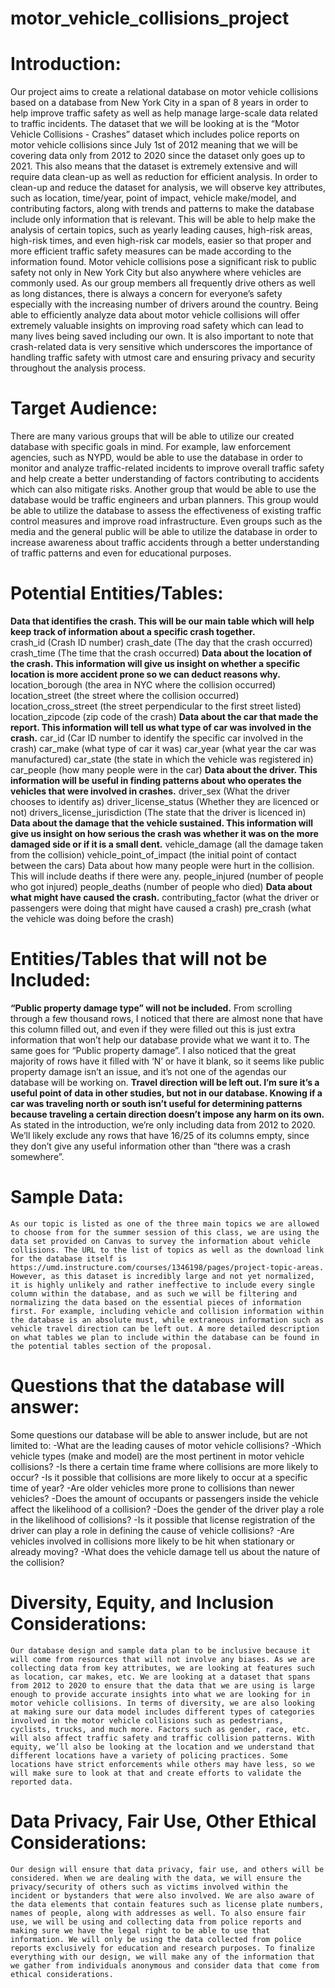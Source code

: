 # motor_vehicle_collisions_project
  # Introduction:
Our project aims to create a relational database on motor vehicle collisions based on a database from New York City in a span of 8 years in order to help improve traffic safety as well as help manage large-scale data related to traffic incidents. The dataset that we will be looking at is the “Motor Vehicle Collisions - Crashes” dataset which includes police reports on motor vehicle collisions since July 1st of 2012 meaning that we will be covering data only from 2012 to 2020 since the dataset only goes up to 2021. This also means that the dataset is extremely extensive and will require data clean-up as well as reduction for efficient analysis. In order to clean-up and reduce the dataset for analysis, we will observe key attributes, such as location, time/year, point of impact, vehicle make/model, and contributing factors, along with trends and patterns to make the database include only information that is relevant. This will be able to help make the analysis of certain topics, such as yearly leading causes, high-risk areas, high-risk times, and even high-risk car models, easier so that proper and more efficient traffic safety measures can be made according to the information found.
	Motor vehicle collisions pose a significant risk to public safety not only in New York City but also anywhere where vehicles are commonly used. As our group members all frequently drive others as well as long distances, there is always a concern for everyone’s safety especially with the increasing number of drivers around the country. Being able to efficiently analyze data about motor vehicle collisions will offer extremely valuable insights on improving road safety which can lead to many lives being saved including our own. It is also important to note that crash-related data is very sensitive which underscores the importance of handling traffic safety with utmost care and ensuring privacy and security throughout the analysis process.

# Target Audience:
There are many various groups that will be able to utilize our created database with specific goals in mind. For example, law enforcement agencies, such as NYPD, would be able to use the database in order to monitor and analyze traffic-related incidents to improve overall traffic safety and help create a better understanding of factors contributing to accidents which can also mitigate risks. Another group that would be able to use the database would be traffic engineers and urban planners. This group would be able to utilize the database to assess the effectiveness of existing traffic control measures and improve road infrastructure. Even groups such as the media and the general public will be able to utilize the database in order to increase awareness about traffic accidents through a better understanding of traffic patterns and even for educational purposes.

# Potential Entities/Tables:
**Data that identifies the crash. This will be our main table which will help keep track of information about a specific crash together.**\
crash_id (Crash ID number)
crash_date (The day that the crash occurred)
crash_time (The time that the crash occurred)
**Data about the location of the crash. This information will give us insight on whether a specific location is more accident prone so we can deduct reasons why.**
  location_borough (the area in NYC where the collision occurred)
  location_street (the street where the collision occurred)
  location_cross_street (the street perpendicular to the first street listed)
  location_zipcode (zip code of the crash)
**Data about the car that made the report. This information will tell us what type of car was involved in the crash.**
  car_id (Car ID number to identify the specific car involved in the crash)
  car_make (what type of car it was)
  car_year (what year the car was manufactured)
  car_state (the state in which the vehicle was registered in)
  car_people (how many people were in the car)
**Data about the driver. This information will be useful in finding patterns about who operates the vehicles that were involved in crashes.**
  driver_sex (What the driver chooses to identify as)
  driver_license_status (Whether they are licenced or not)
  drivers_license_jurisdiction (The state that the driver is licenced in)
**Data about the damage that the vehicle sustained. This information will give us insight on how serious the crash was whether it was on the more damaged side or if it is a small dent.**
  vehicle_damage (all the damage taken from the collision)
  vehicle_point_of_impact (the initial point of contact between the cars)
  Data about how many people were hurt in the collision. This will include deaths if there were any.
  people_injured (number of people who got injured)
  people_deaths (number of people who died)
**Data about what might have caused the crash.**
  contributing_factor (what the driver or passengers were doing that might have caused a crash)
  pre_crash (what the vehicle was doing before the crash)

# Entities/Tables that will not be Included:
**“Public property damage type” will not be included.**
From scrolling through a few thousand rows, I noticed that there are almost none that have this column filled out, and even if they were filled out this is just extra information that won’t help our database provide what we want it to.
The same goes for “Public property damage”. I also noticed that the great majority of rows have it filled with ‘N’ or have it blank, so it seems like public property damage isn’t an issue, and it’s not one of the agendas our database will be working on.
**Travel direction will be left out. I’m sure it’s a useful point of data in other studies, but not in our database. Knowing if a car was traveling north or south isn’t useful for determining patterns because traveling a certain direction doesn’t impose any harm on its own.**
  As stated in the introduction, we’re only including data from 2012 to 2020. 
  We’ll likely exclude any rows that have 16/25 of its columns empty, since they don’t give any useful information other than “there was a crash somewhere”.

# Sample Data:
	As our topic is listed as one of the three main topics we are allowed to choose from for the summer session of this class, we are using the data set provided on Canvas to survey the information about vehicle collisions. The URL to the list of topics as well as the download link for the database itself is https://umd.instructure.com/courses/1346198/pages/project-topic-areas. However, as this dataset is incredibly large and not yet normalized, it is highly unlikely and rather ineffective to include every single column within the database, and as such we will be filtering and normalizing the data based on the essential pieces of information first. For example, including vehicle and collision information within the database is an absolute must, while extraneous information such as vehicle travel direction can be left out. A more detailed description on what tables we plan to include within the database can be found in the potential tables section of the proposal.

# Questions that the database will answer:
Some questions our database will be able to answer include, but are not limited to: 
-What are the leading causes of motor vehicle collisions?
-Which vehicle types (make and model) are the most pertinent in motor vehicle collisions?
-Is there a certain time frame where collisions are more likely to occur?
-Is it possible that collisions are more likely to occur at a specific time of year?
-Are older vehicles more prone to collisions than newer vehicles?
-Does the amount of occupants or passengers inside the vehicle affect the likelihood of a collision?
-Does the gender of the driver play a role in the likelihood of collisions?
-Is it possible that license registration of the driver can play a role in defining the cause of vehicle collisions?
-Are vehicles involved in collisions more likely to be hit when stationary or already moving?
-What does the vehicle damage tell us about the nature of the collision?

# Diversity, Equity, and Inclusion Considerations:
	Our database design and sample data plan to be inclusive because it will come from resources that will not involve any biases. As we are collecting data from key attributes, we are looking at features such as location, car makes, etc. We are looking at a dataset that spans from 2012 to 2020 to ensure that the data that we are using is large enough to provide accurate insights into what we are looking for in motor vehicle collisions. In terms of diversity, we are also looking at making sure our data model includes different types of categories involved in the motor vehicle collisions such as pedestrians, cyclists, trucks, and much more. Factors such as gender, race, etc. will also affect traffic safety and traffic collision patterns. With equity, we’ll also be looking at the location and we understand that different locations have a variety of policing practices. Some locations have strict enforcements while others may have less, so we will make sure to look at that and create efforts to validate the reported data.
 
# Data Privacy, Fair Use, Other Ethical Considerations:
	Our design will ensure that data privacy, fair use, and others will be considered. When we are dealing with the data, we will ensure the privacy/security of others such as victims involved within the incident or bystanders that were also involved. We are also aware of the data elements that contain features such as license plate numbers, names of people, along with addresses as well. To also ensure fair use, we will be using and collecting data from police reports and making sure we have the legal right to be able to use that information. We will only be using the data collected from police reports exclusively for education and research purposes. To finalize everything with our design, we will make any of the information that we gather from individuals anonymous and consider data that come from ethical considerations. 

